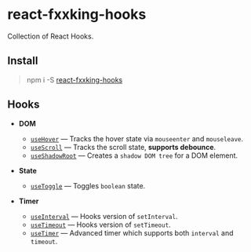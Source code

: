 # react-fxxking-hooks

Collection of React Hooks.


## Install

> npm i -S [react-fxxking-hooks](https://www.npmjs.com/package/react-fxxking-hooks)


## Hooks

- **DOM**
    - [`useHover`](./src/useHover.ts) &mdash; Tracks the hover state via `mouseenter` and `mouseleave`.
    - [`useScroll`](./src/useScroll.ts) &mdash; Tracks the scroll state, **supports debounce**.
    - [`useShadowRoot`](./src/useShadowRoot.ts) &mdash; Creates a `shadow DOM tree` for a DOM element.

- **State**
    - [`useToggle`](./src/useToggle.ts) &mdash; Toggles `boolean` state.

- **Timer**
    - [`useInterval`](./src/useInterval.ts) &mdash; Hooks version of `setInterval`.
    - [`useTimeout`](./src/useTimeout.ts) &mdash; Hooks version of `setTimeout`.
    - [`useTimer`](./src/useTimer.ts) &mdash; Advanced timer which supports both `interval` and `timeout`.
